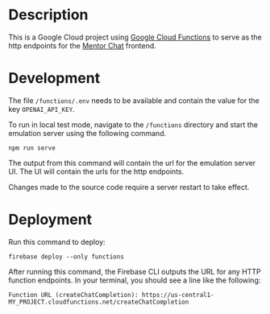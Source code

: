 # Description
This is a Google Cloud project using [Google Cloud Functions](https://firebase.google.com/docs/functions/get-started?hl=en&authuser=0) to serve as the http endpoints for the [Mentor Chat](https://github.com/rthompson624/mentor-chat) frontend.

# Development
The file `/functions/.env` needs to be available and contain the value for the key `OPENAI_API_KEY`.

To run in local test mode, navigate to the `/functions` directory and start the emulation server using the following command.
```
npm run serve
```
The output from this command will contain the url for the emulation server UI. The UI will contain the urls for the http endpoints.

Changes made to the source code require a server restart to take effect.

# Deployment
Run this command to deploy:
```
firebase deploy --only functions
```
After running this command, the Firebase CLI outputs the URL for any HTTP function endpoints. In your terminal, you should see a line like the following:
```
Function URL (createChatCompletion): https://us-central1-MY_PROJECT.cloudfunctions.net/createChatCompletion
```
